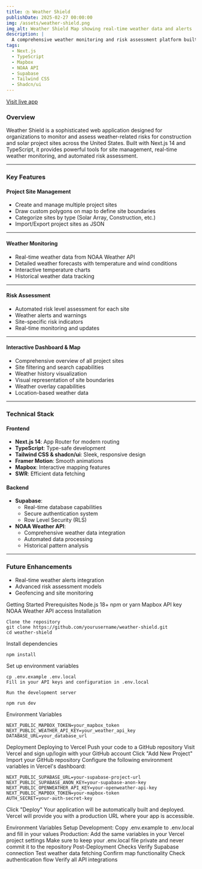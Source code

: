 ```yaml
---
title: ⛈️ Weather Shield
publishDate: 2025-02-27 00:00:00
img: /assets/weather-shield.png
img_alt: Weather Shield Map showing real-time weather data and alerts
description: |
  A comprehensive weather monitoring and risk assessment platform built with Next.js 14 and TypeScript. Helps construction and solar projects track weather conditions, assess risks, and protect assets through interactive mapping and real-time alerts.
tags:
  - Next.js
  - TypeScript
  - Mapbox
  - NOAA API
  - Supabase
  - Tailwind CSS
  - Shadcn/ui
---
```

<a href="https://weather-shield.vercel.app/home">Visit live app</a>

### Overview

Weather Shield is a sophisticated web application designed for organizations to monitor and assess weather-related risks for construction and solar project sites across the United States. Built with Next.js 14 and TypeScript, it provides powerful tools for site management, real-time weather monitoring, and automated risk assessment.

--- 

### Key Features

#### Project Site Management
- Create and manage multiple project sites
- Draw custom polygons on map to define site boundaries
- Categorize sites by type (Solar Array, Construction, etc.)
- Import/Export project sites as JSON

---

#### Weather Monitoring
- Real-time weather data from NOAA Weather API
- Detailed weather forecasts with temperature and wind conditions
- Interactive temperature charts
- Historical weather data tracking

---

#### Risk Assessment
- Automated risk level assessment for each site
- Weather alerts and warnings
- Site-specific risk indicators
- Real-time monitoring and updates

---

#### Interactive Dashboard & Map
- Comprehensive overview of all project sites
- Site filtering and search capabilities
- Weather history visualization
- Visual representation of site boundaries
- Weather overlay capabilities
- Location-based weather data

---

### Technical Stack

#### Frontend
- **Next.js 14**: App Router for modern routing
- **TypeScript**: Type-safe development
- **Tailwind CSS & shadcn/ui**: Sleek, responsive design
- **Framer Motion**: Smooth animations
- **Mapbox**: Interactive mapping features
- **SWR**: Efficient data fetching

#### Backend
- **Supabase**: 
  - Real-time database capabilities
  - Secure authentication system
  - Row Level Security (RLS)
- **NOAA Weather API**:
  - Comprehensive weather data integration
  - Automated data processing
  - Historical pattern analysis

---

### Future Enhancements
- Real-time weather alerts integration
- Advanced risk assessment models
- Geofencing and site monitoring
 
 Getting Started
Prerequisites
Node.js 18+
npm or yarn
Mapbox API key
NOAA Weather API access
Installation
```
Clone the repository
git clone https://github.com/yourusername/weather-shield.git
cd weather-shield
```

Install dependencies
```
npm install
```

Set up environment variables
```
cp .env.example .env.local
Fill in your API keys and configuration in .env.local

Run the development server
```
```
npm run dev
```
Environment Variables
```
NEXT_PUBLIC_MAPBOX_TOKEN=your_mapbox_token
NEXT_PUBLIC_WEATHER_API_KEY=your_weather_api_key
DATABASE_URL=your_database_url
```

Deployment
Deploying to Vercel
Push your code to a GitHub repository
Visit Vercel and sign up/login with your GitHub account
Click "Add New Project"
Import your GitHub repository
Configure the following environment variables in Vercel's dashboard:
```
NEXT_PUBLIC_SUPABASE_URL=your-supabase-project-url
NEXT_PUBLIC_SUPABASE_ANON_KEY=your-supabase-anon-key
NEXT_PUBLIC_OPENWEATHER_API_KEY=your-openweather-api-key
NEXT_PUBLIC_MAPBOX_TOKEN=your-mapbox-token
AUTH_SECRET=your-auth-secret-key
```

Click "Deploy"
Your application will be automatically built and deployed. Vercel will provide you with a production URL where your app is accessible.

Environment Variables Setup
Development: Copy .env.example to .env.local and fill in your values
Production: Add the same variables in your Vercel project settings
Make sure to keep your .env.local file private and never commit it to the repository
Post-Deployment Checks
Verify Supabase connection
Test weather data fetching
Confirm map functionality
Check authentication flow
Verify all API integrations